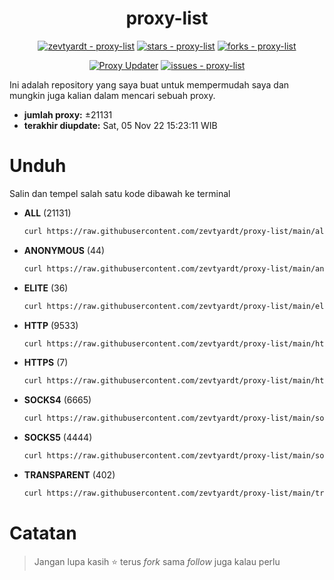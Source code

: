 <div align="center">

# proxy-list

  [![zevtyardt - proxy-list](https://img.shields.io/static/v1?label=zevtyardt&message=proxy-list&color=blue&logo=github)](https://github.com/zevtyardt/proxy-list "Go to GitHub repo")
  [![stars - proxy-list](https://img.shields.io/github/stars/zevtyardt/proxy-list?style=social)](https://github.com/zevtyardt/proxy-list)
  [![forks - proxy-list](https://img.shields.io/github/forks/zevtyardt/proxy-list?style=social)](https://github.com/zevtyardt/proxy-list)

  [![Proxy Updater](https://github.com/zevtyardt/proxy-list/workflows/Proxy%20Updater/badge.svg)](https://github.com/zevtyardt/proxy-list/actions?query=workflow:"Proxy+Updater")
  [![issues - proxy-list](https://img.shields.io/github/issues/zevtyardt/proxy-list)](https://github.com/zevtyardt/proxy-list/issues)

</div>

  Ini adalah repository yang saya buat untuk mempermudah saya dan mungkin juga kalian dalam mencari sebuah proxy.

  - **jumlah proxy:** ±21131
  - **terakhir diupdate:** Sat, 05 Nov 22 15:23:11 WIB

# Unduh
  Salin dan tempel salah satu kode dibawah ke terminal
  - **ALL** (21131)
    ```bash
    curl https://raw.githubusercontent.com/zevtyardt/proxy-list/main/all_proxy.txt -o all_proxy.txt
    ```
  - **ANONYMOUS** (44)
    ```bash
    curl https://raw.githubusercontent.com/zevtyardt/proxy-list/main/anonymous_proxy.txt -o anonymous_proxy.txt
    ```
  - **ELITE** (36)
    ```bash
    curl https://raw.githubusercontent.com/zevtyardt/proxy-list/main/elite_proxy.txt -o elite_proxy.txt
    ```
  - **HTTP** (9533)
    ```bash
    curl https://raw.githubusercontent.com/zevtyardt/proxy-list/main/http_proxy.txt -o http_proxy.txt
    ```
  - **HTTPS** (7)
    ```bash
    curl https://raw.githubusercontent.com/zevtyardt/proxy-list/main/https_proxy.txt -o https_proxy.txt
    ```
  - **SOCKS4** (6665)
    ```bash
    curl https://raw.githubusercontent.com/zevtyardt/proxy-list/main/socks4_proxy.txt -o socks4_proxy.txt
    ```
  - **SOCKS5** (4444)
    ```bash
    curl https://raw.githubusercontent.com/zevtyardt/proxy-list/main/socks5_proxy.txt -o socks5_proxy.txt
    ```
  - **TRANSPARENT** (402)
    ```bash
    curl https://raw.githubusercontent.com/zevtyardt/proxy-list/main/transparent_proxy.txt -o transparent_proxy.txt
    ```

# Catatan
> Jangan lupa kasih ⭐ terus *fork* sama *follow* juga kalau perlu
